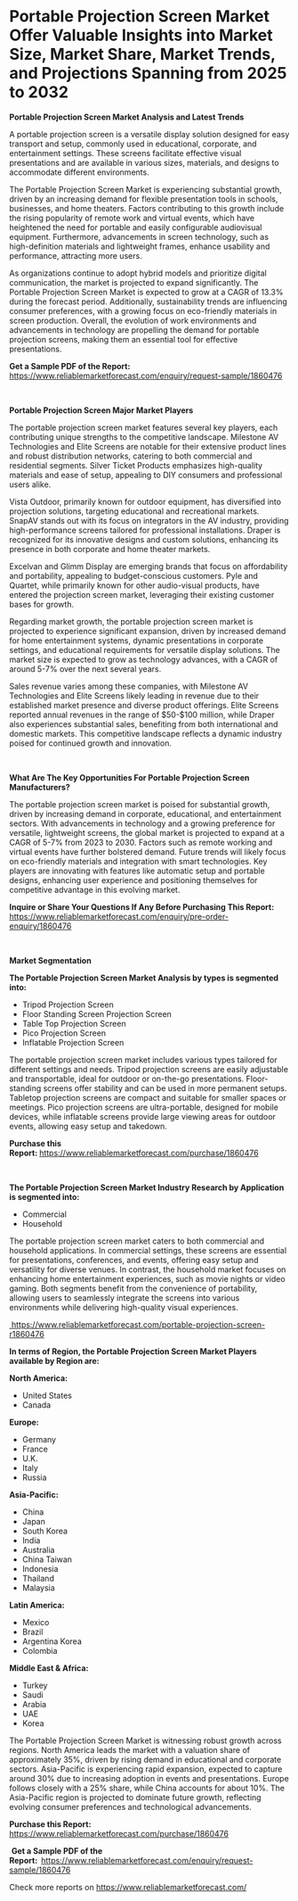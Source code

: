 <p><h1>Portable Projection Screen Market Offer Valuable Insights into Market Size, Market Share, Market Trends, and Projections Spanning from 2025 to 2032</h1></p><p><strong>Portable Projection Screen Market Analysis and Latest Trends</strong></p>
<p><p>A portable projection screen is a versatile display solution designed for easy transport and setup, commonly used in educational, corporate, and entertainment settings. These screens facilitate effective visual presentations and are available in various sizes, materials, and designs to accommodate different environments.</p><p>The Portable Projection Screen Market is experiencing substantial growth, driven by an increasing demand for flexible presentation tools in schools, businesses, and home theaters. Factors contributing to this growth include the rising popularity of remote work and virtual events, which have heightened the need for portable and easily configurable audiovisual equipment. Furthermore, advancements in screen technology, such as high-definition materials and lightweight frames, enhance usability and performance, attracting more users.</p><p>As organizations continue to adopt hybrid models and prioritize digital communication, the market is projected to expand significantly. The Portable Projection Screen Market is expected to grow at a CAGR of 13.3% during the forecast period. Additionally, sustainability trends are influencing consumer preferences, with a growing focus on eco-friendly materials in screen production. Overall, the evolution of work environments and advancements in technology are propelling the demand for portable projection screens, making them an essential tool for effective presentations.</p></p>
<p><strong>Get a Sample PDF of the Report:&nbsp;</strong> <a href="https://www.reliablemarketforecast.com/enquiry/request-sample/1860476?utm_campaign=2538&utm_medium=2&utm_source=Github&utm_content=ia&utm_term=22022025&utm_id=portable-projection-screen">https://www.reliablemarketforecast.com/enquiry/request-sample/1860476</a></p>
<p>&nbsp;</p>
<p><strong>Portable Projection Screen Major Market Players</strong></p>
<p><p>The portable projection screen market features several key players, each contributing unique strengths to the competitive landscape. Milestone AV Technologies and Elite Screens are notable for their extensive product lines and robust distribution networks, catering to both commercial and residential segments. Silver Ticket Products emphasizes high-quality materials and ease of setup, appealing to DIY consumers and professional users alike.</p><p>Vista Outdoor, primarily known for outdoor equipment, has diversified into projection solutions, targeting educational and recreational markets. SnapAV stands out with its focus on integrators in the AV industry, providing high-performance screens tailored for professional installations. Draper is recognized for its innovative designs and custom solutions, enhancing its presence in both corporate and home theater markets.</p><p>Excelvan and Glimm Display are emerging brands that focus on affordability and portability, appealing to budget-conscious customers. Pyle and Quartet, while primarily known for other audio-visual products, have entered the projection screen market, leveraging their existing customer bases for growth.</p><p>Regarding market growth, the portable projection screen market is projected to experience significant expansion, driven by increased demand for home entertainment systems, dynamic presentations in corporate settings, and educational requirements for versatile display solutions. The market size is expected to grow as technology advances, with a CAGR of around 5-7% over the next several years.</p><p>Sales revenue varies among these companies, with Milestone AV Technologies and Elite Screens likely leading in revenue due to their established market presence and diverse product offerings. Elite Screens reported annual revenues in the range of $50-$100 million, while Draper also experiences substantial sales, benefiting from both international and domestic markets. This competitive landscape reflects a dynamic industry poised for continued growth and innovation.</p></p>
<p>&nbsp;</p>
<p><strong>What Are The Key Opportunities For Portable Projection Screen Manufacturers?</strong></p>
<p><p>The portable projection screen market is poised for substantial growth, driven by increasing demand in corporate, educational, and entertainment sectors. With advancements in technology and a growing preference for versatile, lightweight screens, the global market is projected to expand at a CAGR of 5-7% from 2023 to 2030. Factors such as remote working and virtual events have further bolstered demand. Future trends will likely focus on eco-friendly materials and integration with smart technologies. Key players are innovating with features like automatic setup and portable designs, enhancing user experience and positioning themselves for competitive advantage in this evolving market.</p></p>
<p><strong>Inquire or Share Your Questions If Any Before Purchasing This Report:</strong> <a href="https://www.reliablemarketforecast.com/enquiry/pre-order-enquiry/1860476?utm_campaign=2538&utm_medium=2&utm_source=Github&utm_content=ia&utm_term=22022025&utm_id=portable-projection-screen">https://www.reliablemarketforecast.com/enquiry/pre-order-enquiry/1860476</a></p>
<p>&nbsp;</p>
<p><strong>Market Segmentation</strong></p>
<p><strong>The Portable Projection Screen Market Analysis by types is segmented into:</strong></p>
<p><ul><li>Tripod Projection Screen</li><li>Floor Standing Screen Projection Screen</li><li>Table Top Projection Screen</li><li>Pico Projection Screen</li><li>Inflatable Projection Screen</li></ul></p>
<p><p>The portable projection screen market includes various types tailored for different settings and needs. Tripod projection screens are easily adjustable and transportable, ideal for outdoor or on-the-go presentations. Floor-standing screens offer stability and can be used in more permanent setups. Tabletop projection screens are compact and suitable for smaller spaces or meetings. Pico projection screens are ultra-portable, designed for mobile devices, while inflatable screens provide large viewing areas for outdoor events, allowing easy setup and takedown.</p></p>
<p><strong>Purchase this Report:&nbsp;</strong><a href="https://www.reliablemarketforecast.com/purchase/1860476?utm_campaign=2538&utm_medium=2&utm_source=Github&utm_content=ia&utm_term=22022025&utm_id=portable-projection-screen">https://www.reliablemarketforecast.com/purchase/1860476</a></p>
<p>&nbsp;</p>
<p><strong>The Portable Projection Screen Market Industry Research by Application is segmented into:</strong></p>
<p><ul><li>Commercial</li><li>Household</li></ul></p>
<p><p>The portable projection screen market caters to both commercial and household applications. In commercial settings, these screens are essential for presentations, conferences, and events, offering easy setup and versatility for diverse venues. In contrast, the household market focuses on enhancing home entertainment experiences, such as movie nights or video gaming. Both segments benefit from the convenience of portability, allowing users to seamlessly integrate the screens into various environments while delivering high-quality visual experiences.</p></p>
<p><a href="https://www.reliablemarketforecast.com/portable-projection-screen-r1860476?utm_campaign=2538&utm_medium=2&utm_source=Github&utm_content=ia&utm_term=22022025&utm_id=portable-projection-screen">&nbsp;https://www.reliablemarketforecast.com/portable-projection-screen-r1860476</a></p>
<p><strong>In terms of Region, the Portable Projection Screen Market Players available by Region are:</strong></p>
<p>
    <p> <strong> North America: </strong>
        <ul>
            <li>United States</li>
            <li>Canada</li>
        </ul>
        </p> 
    <p> <strong> Europe: </strong>
        <ul>
            <li>Germany</li>
            <li>France</li>
            <li>U.K.</li>
            <li>Italy</li>
            <li>Russia</li>
        </ul>
        </p> 
    <p> <strong> Asia-Pacific: </strong>
        <ul>
            <li>China</li>
            <li>Japan</li>
            <li>South Korea</li>
            <li>India</li>
            <li>Australia</li>
            <li>China Taiwan</li>
            <li>Indonesia</li>
            <li>Thailand</li>
            <li>Malaysia</li>
        </ul>
        </p> 
    <p> <strong> Latin America: </strong>
        <ul>
            <li>Mexico</li>
            <li>Brazil</li>
            <li>Argentina Korea</li>
            <li>Colombia</li>
        </ul>
        </p> 
    <p> <strong> Middle East & Africa: </strong>
        <ul>
            <li>Turkey</li>
            <li>Saudi</li>
            <li>Arabia</li>
            <li>UAE</li>
            <li>Korea</li>
        </ul>
    </p>
    </p>
<p><p>The Portable Projection Screen Market is witnessing robust growth across regions. North America leads the market with a valuation share of approximately 35%, driven by rising demand in educational and corporate sectors. Asia-Pacific is experiencing rapid expansion, expected to capture around 30% due to increasing adoption in events and presentations. Europe follows closely with a 25% share, while China accounts for about 10%. The Asia-Pacific region is projected to dominate future growth, reflecting evolving consumer preferences and technological advancements.</p></p>
<p><strong>Purchase this Report: </strong><a href="https://www.reliablemarketforecast.com/purchase/1860476?utm_campaign=2538&utm_medium=2&utm_source=Github&utm_content=ia&utm_term=22022025&utm_id=portable-projection-screen">https://www.reliablemarketforecast.com/purchase/1860476</a></p>
<p>&nbsp;<strong>Get a Sample PDF of the Report:&nbsp;&nbsp;</strong><a href="https://www.reliablemarketforecast.com/enquiry/request-sample/1860476?utm_campaign=2538&utm_medium=2&utm_source=Github&utm_content=ia&utm_term=22022025&utm_id=portable-projection-screen">https://www.reliablemarketforecast.com/enquiry/request-sample/1860476</a></p>
<p><strong></strong></p>
<p>Check more reports on <a href="https://www.reliablemarketforecast.com/?utm_campaign=2538&utm_medium=2&utm_source=Github&utm_content=ia&utm_term=22022025&utm_id=portable-projection-screen">https://www.reliablemarketforecast.com/</a></p>